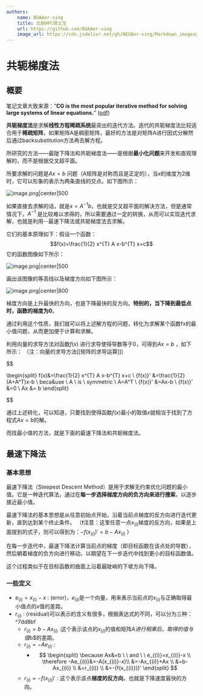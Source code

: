 ```yaml
---
authors:
    name: BUAAer-xing
    title: 北航HPC硕士生
    url: https://github.com/BUAAer-xing
    image_url: https://cdn.jsdelivr.net/gh/NEUQer-xing/Markdown_images@master/images-2/icon.png
---
```


# 共轭梯度法

## 概要


笔记文章大致来源：“**CG is the most popular iterative method for solving large systems of linear equations.**” ([pdf](zotero://open-pdf/library/items/WD6AWYES?page=7&annotation=8B2B54LS))

**共轭梯度法**是求解**线性方程稀疏系统**最突出的迭代方法。迭代的共轭梯度法比较适合用于**稀疏矩阵**，如果矩阵A是稠密矩阵，最好的方法是对矩阵A进行因式分解然后通过backsubstitution方法再去解方程。

所研究的方法——最陡下降法和共轭梯度法——是根据**最小化问题**来开发和直观理解的，而不是根据交叉超平面。

所要求解的问题是$Ax=b$ 问题（A矩阵是对称而且是正定的），当$x$的维度为2维时，它可以形象的表示为两条直线的交点。如下图所示：

![image.png|center|500](https://cdn.jsdelivr.net/gh/NEUQer-xing/Markdown_images@master/images-2/20230913104356.png)

如果直接去求解的话，就是$x=A^{-1}b$，也就是交叉超平面的解决方法，但是通常情况下，$A^{-1}$ 是比较难以求得的，所以需要通过一定的转换，从而可以实现迭代求解，也就是利用--最速下降法或共轭梯度法去求解。

它们的基本原理如下：假设一个函数：$$f(x)=\frac{1}{2} x^{T} A x-b^{T} x+c$$
它的函数图像如下所示：

![image.png|center|500](https://cdn.jsdelivr.net/gh/NEUQer-xing/Markdown_images@master/images-2/20230913104831.png)

画出该图像的等高线以及梯度方向如下图所示：

![image.png|center|800](https://cdn.jsdelivr.net/gh/NEUQer-xing/Markdown_images@master/images-2/20230913105616.png)

梯度方向是上升最快的方向，也是下降最快的反方向。**特别的，当下降到最低点时，函数的梯度为0**。

通过利用这个性质，我们就可以将上述解方程的问题，转化为求解某个函数fx的最小值问题，从而更加便于计算和求解。

利用向量的求导方法对函数$f(x)$ 进行求导使得导数等于0，可得到$Ax=b$ ，如下所示：
（注：向量的求导方法[[矩阵的求导运算]])


$$

\begin{split}
f(x)&=\frac{1}{2} x^{T} A x-b^{T} x+c
\\
{f(x)}' &=\frac{1}{2} (A+A^T)x-b
\\
beca&use \ A \ is \ symmetric \ A=A^T
\\
{f(x)}' &=Ax-b
\\
{f(x)}' &=0
\\
Ax &= b
\end{split}

$$

通过上述转化，可以知道，只要找到使得函数$f(x)$最小的取值$x$就相当于找到了方程式$Ax=b$的解。

而找最小值的方法，就是下面的最速下降法和共轭梯度法。

## 最速下降法

### 基本思想

最速下降法（Steepest Descent Method）是用于求解无约束优化问题的最小值。它是一种迭代算法，通过在**每一步选择梯度方向的负方向来进行搜索**，以逐步接近最小值。

最速下降法的基本思想是从任意初始点开始，沿着当前点梯度的反方向进行迭代更新，直到达到某个终止条件。
（❗️注意：这里任意一点$x_{(i)}$梯度的反方向，如果是上面提到的式子，则可以得到为：$-{f(x_{(i)})}'=b-Ax_{(i)}$ ）

在每一步迭代中，最速下降法计算当前点的梯度（即目标函数在该点处的导数），然后朝着梯度的负方向进行移动，以期望在下一步迭代中找到更小的目标函数值。

这个过程类似于在目标函数的曲面上沿着最陡峭的下坡方向下降。

### 一些定义

- $e_{(i)}=x_{(i)}-x$ : (error)，$e_{(i)}$是一个向量，用来表示当前点的$x_{(i)}$与正确取得最小值点的$x$值的差距。
- $r_{(i)}$ : (residual)可以表示的含义有很多，根据表达式的不同，可以分为三种： ^7dd8bf
	- $r_{(i)}=b-Ax_{(i)}$ :这个表示该点的$x_{(i)}$的值和矩阵$A$$进行相乘后，取得的值与值$b$的差距。
	- $r_{(i)}=-Ae_{(i)}$ :
		- $$
			\begin{split}
				\because Ax&=b \ \  and \ \  e_{(i)}=x_{(i)}-x \\
				\therefore -Ae_{(i)}&=-A(x_{(i)}-x)\\
				&=-Ax_{(i)}+Ax \\
				&=b-Ax_{(i)} \\
				&=r_{(i)} \\
				&=-{f(x_{(i)})}'
			\end{split}
		$$
	- $r_{(i)}=-{f(x_{(i)})}'$ : 这个表示该点**梯度的反方向**，也就是下降速度最快的方向。

